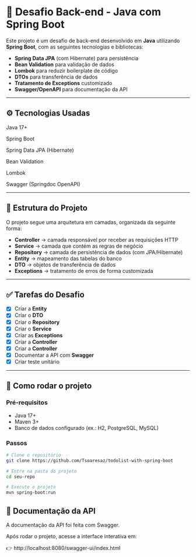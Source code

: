 # 🚀 Desafio Back-end - Java com Spring Boot

Este projeto é um desafio de back-end desenvolvido em **Java** utilizando **Spring Boot**, com as seguintes tecnologias e bibliotecas:

- **Spring Data JPA** (com Hibernate) para persistência
- **Bean Validation** para validação de dados
- **Lombok** para reduzir boilerplate de código
- **DTOs** para transferência de dados
- **Tratamento de Exceptions** customizado
- **Swagger/OpenAPI** para documentação da API

---

## ⚙️ Tecnologias Usadas

Java 17+

Spring Boot

Spring Data JPA (Hibernate)

Bean Validation

Lombok

Swagger (Springdoc OpenAPI)

---

## 📌 Estrutura do Projeto

O projeto segue uma arquitetura em camadas, organizada da seguinte forma:

- **Controller** → camada responsável por receber as requisições HTTP
- **Service** → camada que contém as regras de negócio
- **Repository** → camada de persistência de dados (com JPA/Hibernate)
- **Entity** → mapeamento das tabelas do banco
- **DTO** → objetos de transferência de dados
- **Exceptions** → tratamento de erros de forma customizada

---

## ✅ Tarefas do Desafio

- [x] Criar a **Entity**
- [x] Criar o **DTO**
- [x] Criar o **Repository**
- [x] Criar o **Service**
- [x] Criar as **Exceptions**
- [x] Criar a **Controller**
- [x] Criar a **Controller**
- [x] Documentar a API com **Swagger**
- [x] Criar teste unitário

---

## 🚀 Como rodar o projeto


### Pré-requisitos
- Java 17+
- Maven 3+
- Banco de dados configurado (ex.: H2, PostgreSQL, MySQL)

### Passos
```bash
# Clone o repositório
git clone https://github.com/Tsoaresaz/todolist-with-spring-boot

# Entre na pasta do projeto
cd seu-repo

# Execute o projeto
mvn spring-boot:run
```

## 📖 Documentação da API

A documentação da API foi feita com Swagger.

Após rodar o projeto, acesse a interface interativa em:

👉 http://localhost:8080/swagger-ui/index.html
